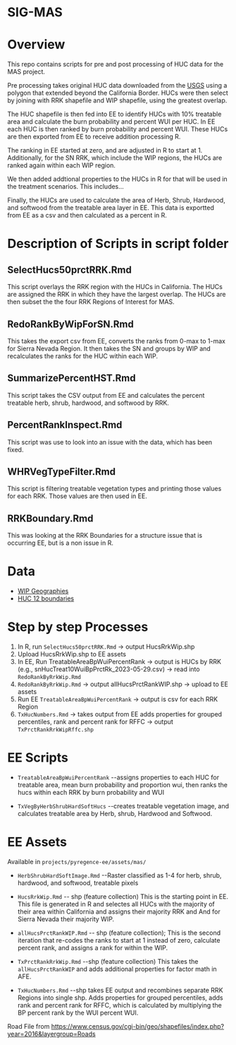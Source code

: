 # SIG-MAS

# Overview

This repo contains scripts for pre and post processing of HUC data for the MAS project.

Pre processing takes original HUC data downloaded from the [USGS](https://apps.nationalmap.gov/downloader/) using a polygon that extended beyond the California Border. HUCs were then select by joining with RRK shapefile and  WIP shapefile, using the greatest overlap. 

The HUC shapefile is then fed into EE to identify HUCs with 10% treatable area and calculate the burn probability and percent WUI per HUC. In EE each HUC is then ranked by burn probability and percent WUI. These HUCs are then exported from EE to receive addition processing R.

The ranking in EE started at zero, and are adjusted in R to start at 1. Additionally, for the SN RRK, which include the WIP regions, the HUCs are ranked again within each WIP region.

We then added addtional properties to the HUCs in R for that will be used in the treatment scenarios. This includes...

Finally, the HUCs are used to calculate the area of Herb, Shrub, Hardwood, and softwood from the treatable area layer in EE. This data is exportted from EE as a csv and then calculated as a percent in R.




# Description of Scripts in script folder

## SelectHucs50prctRRK.Rmd

This script overlays the RRK region with the HUCs in California. The HUCs are assigned the RRK in which they have the largest overlap. The HUCs are then subset the the four RRK Regions of Interest for MAS.

## RedoRankByWipForSN.Rmd

This takes the export csv from EE, converts the ranks from 0-max to 1-max for Sierra Nevada Region. It then takes the SN and groups by WIP and recalculates the ranks for the HUC within each WIP. 

## SummarizePercentHST.Rmd

This script takes the CSV output from EE and calculates the percent treatable herb, shrub, hardwood, and softwood by RRK.

## PercentRankInspect.Rmd

This script was use to look into an issue with the data, which has been fixed.

## WHRVegTypeFilter.Rmd

This script is filtering treatable vegetation types and printing those values for each RRK. Those values are then used in EE.

## RRKBoundary.Rmd

This was looking at the RRK Boundaries for a structure issue that is occurring EE, but is a non issue in R.

# Data
*  [WIP Geographies](https://gis.data.cnra.ca.gov/datasets/6843fd5e35cf42e4a5c0c4fa548b1df8_0/explore?location=40.104257%2C-120.299466%2C6.00)
*  [HUC 12 boundaries](https://apps.nationalmap.gov/downloader/)

# Step by step Processes

1. In R, run `SelectHucs50prctRRK.Rmd` -> output HucsRrkWip.shp 
2. Upload HucsRrkWip.shp to EE assets
2. In EE, Run TreatableAreaBpWuiPercentRank -> output is HUCs by RRK (e.g., snHucTreat10WuiBpPrctRk_2023-05-29.csv) -> read into `RedoRankByRrkWip.Rmd` 
3.  `RedoRankByRrkWip.Rmd` -> output allHucsPrctRankWIP.shp -> upload to EE assets
4. Run EE `TreatableAreaBpWuiPercentRank` -> output is csv for each RRK Region
5. `TxHucNumbers.Rmd` -> takes output from EE adds properties for grouped percentiles, rank and percent rank for RFFC -> output `TxPrctRankRrkWipRffc.shp` 


# EE Scripts
* `TreatableAreaBpWuiPercentRank` --assigns properties to each HUC for treatable area, mean burn probability and proportion wui, then ranks the hucs within each RRK by burn probability and WUI

* `TxVegByHerbShrubHardSoftHucs` --creates treatable vegetation image, and calculates treatable area by Herb, shrub, Hardwood and Softwood. 



# EE Assets
Available in `projects/pyregence-ee/assets/mas/`
* `HerbShrubHardSoftImage.Rmd` --Raster classified as 1-4 for herb, shrub, hardwood, and softwood, treatable pixels

* `HucsRrkWip.Rmd` -- shp (feature collection) This is the starting point in EE. This file is generated in R and selectes all HUCs with the majority of their area within California and assigns their majority RRK and And for Sierra Nevada their majority WIP.

* `allHucsPrctRankWIP.Rmd` -- shp (feature collection); This is the second iteration that re-codes the ranks to start at 1 instead of zero, calculate percent rank, and assigns a rank for within the WIP.

* `TxPrctRankRrkWip.Rmd` --shp (feature collection) This takes the `allHucsPrctRankWIP` and adds additional properties for factor math in AFE.  

* `TxHucNumbers.Rmd`  --shp takes EE output and recombines separate RRK Regions into single shp. Adds properties for grouped percentiles, adds rank and percent rank for RFFC, which is calculated by multiplying the BP percent rank by the WUI percent WUI.   


Road File from https://www.census.gov/cgi-bin/geo/shapefiles/index.php?year=2016&layergroup=Roads
